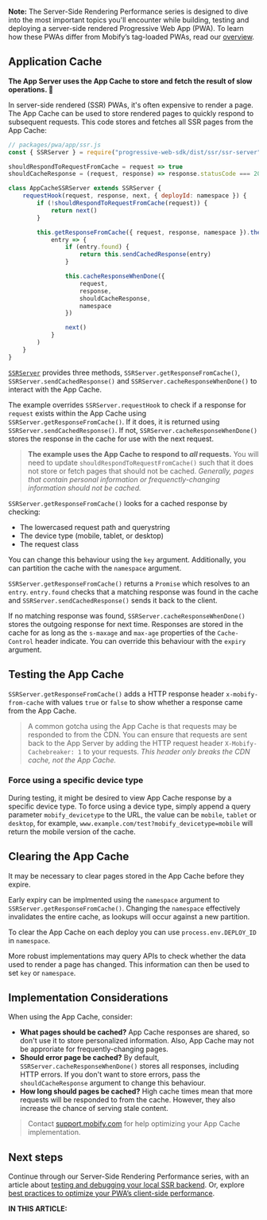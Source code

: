 <div class="c-callout">
  <p>
    <strong>Note:</strong> The Server-Side Rendering Performance series is designed to dive into the most important topics you'll encounter while building, testing and deploying a server-side rendered Progressive Web App (PWA). To learn how these PWAs differ from Mobify’s tag-loaded PWAs, read our <a href="../../architecture/#two-types-of-pwas">overview</a>.
  </p>
</div>

## Application Cache

**The App Server uses the App Cache to store and fetch the result of slow operations. 🐌**

In server-side rendered (SSR) PWAs, it's often expensive to render a page. The App Cache can be used to store rendered pages to quickly respond to subsequent requests. This code stores and fetches all SSR pages from the App Cache:

```javascript
// packages/pwa/app/ssr.js
const { SSRServer } = require("progressive-web-sdk/dist/ssr/ssr-server")

shouldRespondToRequestFromCache = request => true
shouldCacheResponse = (request, response) => response.statusCode === 200

class AppCacheSSRServer extends SSRServer {
    requestHook(request, response, next, { deployId: namespace }) {
        if (!shouldRespondToRequestFromCache(request)) {
            return next()
        }

        this.getResponseFromCache({ request, response, namespace }).then(
            entry => {
                if (entry.found) {
                    return this.sendCachedResponse(entry)
                }

                this.cacheResponseWhenDone({
                    request,
                    response,
                    shouldCacheResponse,
                    namespace
                })

                next()
            }
        )
    }
}
```

[`SSRServer`](https://docs.mobify.com/progressive-web/latest/utility-functions/reference/SSRServer.html) provides three methods, `SSRServer.getResponseFromCache()`, `SSRServer.sendCachedResponse()` and `SSRServer.cacheResponseWhenDone()` to interact with the App Cache.

The example overrides `SSRServer.requestHook` to check if a response for `request` exists within the App Cache using `SSRServer.getResponseFromCache()`. If it does, it is returned using `SSRServer.sendCachedResponse()`. If not, `SSRServer.cacheResponseWhenDone()` stores the response in the cache for use with the next request.

> **The example uses the App Cache to respond to *all* requests.** You will need to update `shouldRespondToRequestFromCache()` such that it does not store or fetch pages that should not be cached. _Generally, pages that contain personal information or frequenctly-changing information should not be cached._

`SSRServer.getResponseFromCache()` looks for a cached response by checking:

- The lowercased request path and querystring
- The device type (mobile, tablet, or desktop)
- The request class

You can change this behaviour using the `key` argument. Additionally, you can partition the cache with the `namespace` argument.

`SSRServer.getResponseFromCache()` returns a `Promise` which resolves to an `entry`. `entry.found` checks that a matching response was found in the cache and `SSRServer.sendCachedResponse()` sends it back to the client.

If no matching response was found, `SSRServer.cacheResponseWhenDone()` stores the outgoing response for next time. Responses are stored in the cache for as long as the `s-maxage` and `max-age` properties of the `Cache-Control` header indicate. You can override this behaviour with the `expiry` argument.

## Testing the App Cache

`SSRServer.getResponseFromCache()` adds a HTTP response header `x-mobify-from-cache` with values `true` or `false` to show whether a response came from the App Cache.

> A common gotcha using the App Cache is that requests may be responded to from the CDN. You can ensure that requests are sent back to the App Server by adding the HTTP request header `X-Mobify-Cachebreaker: 1` to your requests. _This header only breaks the CDN cache, not the App Cache._

### Force using a specific device type

During testing, it might be desired to view App Cache response by a specific device type. To force using a device type, simply append a query parameter `mobify_devicetype` to the URL, the value can be `mobile`, `tablet` or `desktop`, for example, `www.example.com/test?mobify_devicetype=mobile` will return the mobile version of the cache.

## Clearing the App Cache

It may be necessary to clear pages stored in the App Cache before they expire.

Early expiry can be implmented using the `namespace` argument to `SSRServer.getResponseFromCache()`. Changing the `namespace` effectively invalidates the entire cache, as lookups will occur against a new partition.

To clear the App Cache on each deploy you can use `process.env.DEPLOY_ID` in `namespace`.

More robust implementations may query APIs to check whether the data used to render a page has changed. This information can then be used to set `key` or `namespace`.

## Implementation Considerations

When using the App Cache, consider:

- **What pages should be cached?** App Cache responses are shared, so don't use it to store personalized information. Also, App Cache may not be approriate for frequently-changing pages.
- **Should error page be cached?** By default, `SSRServer.cacheResponseWhenDone()` stores all responses, including HTTP errors. If you don't want to store errors, pass the `shouldCacheResponse` argument to change this behaviour.
- **How long should pages be cached?** High cache times mean that more requests will be responded to from the cache. However, they also increase the chance of serving stale content.

> Contact [support.mobify.com](https://support.mobify.com/support/tickets/new) for help optimizing your App Cache implementation.

## Next steps

Continue through our Server-Side Rendering Performance series, with an article about [testing and debugging your local SSR backend](../ssr-performance-testing). Or, explore [best practices to optimize your PWA’s client-side performance](../client-side-performance/).

<div id="toc"><p class="u-text-size-smaller u-margin-start u-margin-bottom"><b>IN THIS ARTICLE:</b></p></div>
